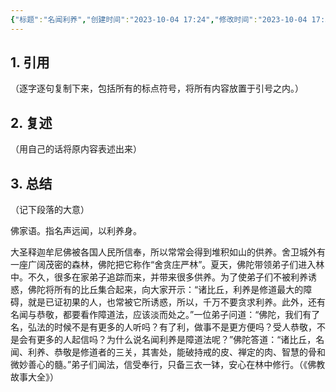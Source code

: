 ```yaml
---
{"标题":"名闻利养","创建时间":"2023-10-04 17:24","修改时间":"2023-10-04 17:30","tags":["素材"],"link":null,"dg-publish":true,"permalink":"/卢曼卡片盒/术语库/佛教术语/F.1 名闻利养/","dgPassFrontmatter":true}
---
```



## 1. 引用 

（逐字逐句复制下来，包括所有的标点符号，将所有内容放置于引号之内。）


## 2. 复述 

（⽤⾃⼰的话将原内容表述出来）


## 3. 总结 

（记下段落的大意）

佛家语。指名声远闻，以利养身。

大圣释迦牟尼佛被各国人民所信奉，所以常常会得到堆积如山的供养。舍卫城外有一座广阔茂密的森林，佛陀把它称作“舍贪庄严林”。夏天，佛陀带领弟子们进入林中。不久，很多在家弟子追踪而来，并带来很多供养。为了使弟子们不被利养诱惑，佛陀将所有的比丘集合起来，向大家开示：“诸比丘，利养是修道最大的障碍，就是已证初果的人，也常被它所诱惑，所以，千万不要贪求利养。此外，还有名闻与恭敬，都要看作障道法，应该淡而处之。”一位弟子问道：“佛陀，我们有了名，弘法的时候不是有更多的人听吗？有了利，做事不是更方便吗？受人恭敬，不是会有更多的人起信吗？为什么说名闻利养是障道法呢？”佛陀答道：“诸比丘，名闻、利养、恭敬是修道者的三关，其害处，能破持戒的皮、禅定的肉、智慧的骨和微妙善心的髓。”弟子们闻法，信受奉行，只备三衣一钵，安心在林中修行。（《佛教故事大全》）